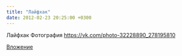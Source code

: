 ```yaml
---
title: "Лайфхак"
date: 2012-02-23 20:25:00 +0300
---
```


Лайфхак
Фотография
https://vk.com/photo-32228890_278195810

[Вложение](https://vk.com/photo-32228890_278195810)
